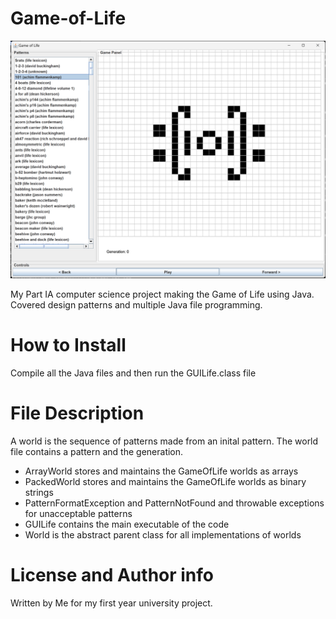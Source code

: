 # Game-of-Life

![The GUILife file on load. Pattern select on the left. Toggle buttons along the bottom.](runtimeImage.png)

My Part IA computer science project making the Game of Life using Java. Covered design patterns and multiple Java file programming. 

# How to Install
Compile all the Java files and then run the GUILife.class file

# File Description
A world is the sequence of patterns made from an inital pattern. The world file contains a pattern and the generation. 

- ArrayWorld stores and maintains the GameOfLife worlds as arrays
- PackedWorld stores and maintains the GameOfLife worlds as binary strings
- PatternFormatException and PatternNotFound and throwable exceptions for unacceptable patterns
- GUILife contains the main executable of the code
- World is the abstract parent class for all implementations of worlds

# License and Author info
Written by Me for my first year university project. 